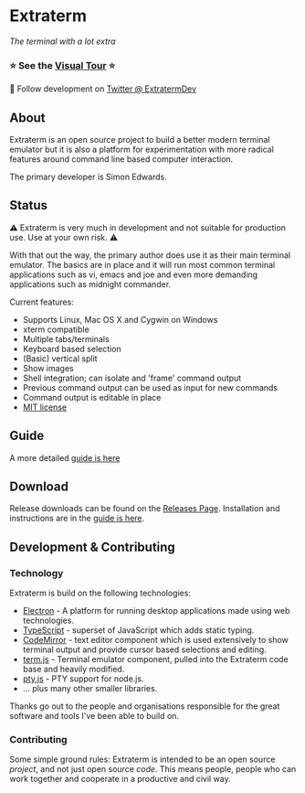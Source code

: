 
Extraterm
=========
*The terminal with a lot extra*

### :star: **See the [Visual Tour](docs/tour.md)** :star:

:loudspeaker: Follow development on [Twitter @ ExtratermDev](https://twitter.com/ExtratermDev)


About
-----
Extraterm is an open source project to build a better modern terminal emulator but it is also a platform for experimentation with more radical features around command line based computer interaction.

The primary developer is Simon Edwards.


Status
------
:warning: Extraterm is very much in development and not suitable for production use. Use at your own risk. :warning:

With that out the way, the primary author does use it as their main terminal emulator. The basics are in place and it will run most common terminal applications such as vi, emacs and joe and even more demanding applications such as midnight commander. 

Current features:

* Supports Linux, Mac OS X and Cygwin on Windows
* xterm compatible
* Multiple tabs/terminals
* Keyboard based selection
* (Basic) vertical split
* Show images
* Shell integration; can isolate and 'frame' command output
* Previous command output can be used as input for new commands
* Command output is editable in place
* [MIT license](LICENSE.txt)


Guide
-----
A more detailed [guide is here](docs/guide.md)


Download
--------
Release downloads can be found on the [Releases Page](https://github.com/sedwards2009/extraterm/releases). Installation and instructions are in the [guide is here](docs/guide.md).


Development & Contributing
--------------------------



### Technology ###

Extraterm is build on the following technologies:

* [Electron](http://electron.atom.io/) - A platform for running desktop applications made using web technologies.
* [TypeScript](http://www.typescriptlang.org) - superset of JavaScript which adds static typing.
* [CodeMirror](http://electron.atom.io/) - text editor component which is used extensively to show terminal output and provide cursor based selections and editing.
* [term.js](https://github.com/chjj/term.js) - Terminal emulator component, pulled into the Extraterm code base and heavily modified.
* [pty.js](https://github.com/chjj/pty.js) - PTY support for node.js.
* … plus many other smaller libraries.

Thanks go out to the people and organisations responsible for the great software and tools I've been able to build on.


### Contributing ###

Some simple ground rules: Extraterm is intended to be an open source *project*, and not just open source *code*. This means people, people who can work together and cooperate in a productive and civil way. 

